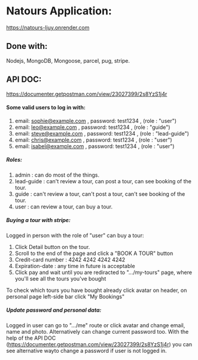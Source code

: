 # Natours Application:

https://natours-ljuy.onrender.com

## Done with:

Nodejs, MongoDB, Mongoose, parcel, pug, stripe.

## API DOC:

https://documenter.getpostman.com/view/23027399/2s8YzS1j4r

#### Some valid users to log in with:

1. email: sophie@example.com , password: test1234 ,  (role : "user")
2. email: leo@example.com , password: test1234 , (role : "guide")
3. email: steve@example.com , password: test1234 , (role : "lead-guide")
4. email: chris@example.com , password: test1234 , (role : "user")
5. email: isabel@example.com , password: test1234 , (role : "user")

##### Roles:

1. admin : can do most of the things.
2. lead-guide : can't review a tour, can post a tour, can see booking of the tour.
3. guide : can't review a tour, can't post a tour, can't see booking of the tour.
4. user : can review a tour, can buy a tour.

##### Buying a tour with stripe:

Logged in person with the role of "user" can buy a tour:
1. Click Detail button on the tour.
2. Scroll to the end of the page and click a "BOOK A TOUR" button
3. Credit-card number : 4242 4242 4242 4242
4. Expiration-date : any time in future is acceptable
5. Click pay and wait until you are rediracted to ".../my-tours" page, where you'll see all the tours you've bought

To check which tours you have bought already click avatar on header, on personal page left-side bar click "My Bookings"

##### Update password and personal data:

Logged in user can go to ".../me" route or click avatar and change email, name and photo. Alternatively can change current password too.
With the help of the API DOC (https://documenter.getpostman.com/view/23027399/2s8YzS1j4r) you can see alternative wayto change a password if user is not logged in.
